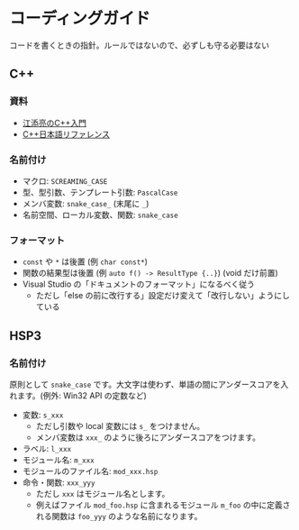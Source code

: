 # コーディングガイド

コードを書くときの指針。ルールではないので、必ずしも守る必要はない

## C++

### 資料

- [江添亮のC++入門](https://ezoeryou.github.io/cpp-intro/)
- [C++日本語リファレンス](https://cpprefjp.github.io/)

### 名前付け

- マクロ: `SCREAMING_CASE`
- 型、型引数、テンプレート引数: `PascalCase`
- メンバ変数: `snake_case_` (末尾に `_`)
- 名前空間、ローカル変数、関数: `snake_case`

### フォーマット

- `const` や `*` は後置 (例 `char const*`)
- 関数の結果型は後置 (例 `auto f() -> ResultType {..}`) (void だけ前置)
- Visual Studio の「ドキュメントのフォーマット」になるべく従う
    - ただし「else の前に改行する」設定だけ変えて「改行しない」ようにしている

## HSP3

### 名前付け

原則として `snake_case` です。大文字は使わず、単語の間にアンダースコアを入れます。(例外: Win32 API の定数など)

- 変数: `s_xxx`
    - ただし引数や local 変数には `s_` をつけません。
    - メンバ変数は `xxx_` のように後ろにアンダースコアをつけます。
- ラベル: `l_xxx`
- モジュール名: `m_xxx`
- モジュールのファイル名: `mod_xxx.hsp`
- 命令・関数: `xxx_yyy`
    - ただし `xxx` はモジュール名とします。
    - 例えばファイル `mod_foo.hsp` に含まれるモジュール `m_foo` の中に定義される関数は `foo_yyy` のような名前になります。
